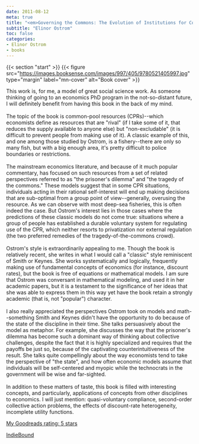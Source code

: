 ```yaml
---
date: 2011-08-12
meta: true
title: "<em>Governing the Commons: The Evolution of Institutions for Collective Action</em>"
subtitle: "Elinor Ostrom"
toc: false
categories:
- Elinor Ostrom
- books
---
```


{{< section "start" >}}
{{< figure src="https://images.booksense.com/images/997/405/9780521405997.jpg" type="margin" label="mn-cover" alt="Book cover" >}}

This work is, for me, a model of great social science work. As someone thinking of going to an economics PhD program in the not-so-distant future, I will definitely benefit from having this book in the back of my mind. <br /><br />The topic of the book is common-pool resources (CPRs)--which economists define as resources that are "rival" (if I take some of it, that reduces the supply available to anyone else) but "non-excludable" (it is difficult to prevent people from making use of it). A classic example of this, and one among those studied by Ostrom, is a fishery--there are only so many fish, but with a big enough area, it's pretty difficult to police boundaries or restrictions.<br /><br />The mainstream economics literature, and because of it much popular commentary, has focused on such resources from a set of related perspectives referred to as "the prisoner's dilemma" and "the tragedy of the commons." These models suggest that in some CPR situations, individuals acting in their rational self-interest will end up making decisions that are sub-optimal from a group point of view--generally, overusing the resource. As we can observe with most deep-sea fisheries, this is often indeed the case. But Ostrom's interest lies in those cases where the predictions of these classic models do not come true: situations where a group of people has established a durable voluntary system for regulating use of the CPR, which neither resorts to privatization nor external regulation (the two preferred remedies of the tragedy-of-the-commons crowd). <br /><br />Ostrom's style is extraordinarily appealing to me. Though the book is relatively recent, she writes in what I would call a "classic" style reminiscent of Smith or Keynes. She works systematically and logically, frequently making use of fundamental concepts of economics (for instance, discount rates), but the book is free of equations or mathematical models. I am sure that Ostrom was conversant in mathematical modeling, and used it in her academic papers, but it is a testament to the significance of her ideas that she was able to express them in this way yet have the book retain a strongly academic (that is, not "popular") character. <br /><br />I also really appreciated the perspectives Ostrom took on models and math--something Smith and Keynes didn't have the opportunity to do because of the state of the discipline in their time. She talks persuasively about the model as metaphor. For example, she discusses the way that the prisoner's dilemma has become such a dominant way of thinking about collective challenges, despite the fact that it is highly specialized and requires that the payoffs be just so, because of the captivating counterintuitiveness of the result. She talks quite compellingly about the way economists tend to take the perspective of "the state", and how often economic models assume that individuals will be self-centered and myopic while the technocrats in the government will be wise and far-sighted. <br /><br />In addition to these matters of taste, this book is filled with interesting concepts, and particularly, applications of concepts from other disciplines to economics. I will just mention: quasi-voluntary compliance, second-order collective action problems, the effects of discount-rate heterogeneity, incomplete utility functions.

[My Goodreads rating: 5 stars](https://www.goodreads.com/review/show/190903207)  

[IndieBound](https://www.indiebound.org/book/9780521405997)
